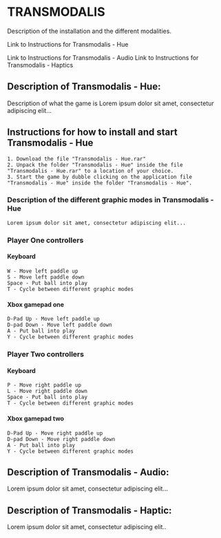 # TRANSMODALIS
Description of the installation and the different modalities.

Link to Instructions for Transmodalis - Hue

Link to Instructions for Transmodalis - Audio
Link to Instructions for Transmodalis - Haptics

## Description of Transmodalis - Hue:
Description of what the game is Lorem ipsum dolor sit amet, consectetur adipiscing elit...
## Instructions for how to install and start Transmodalis - Hue
	1. Download the file "Transmodalis - Hue.rar"
	2. Unpack the folder "Transmodalis - Hue" inside the file "Transmodalis - Hue.rar" to a location of your choice.
	3. Start the game by dubble clicking on the application file "Transmodalis - Hue" inside the folder "Transmodalis - Hue".
### Description of the different graphic modes in Transmodalis - Hue
	Lorem ipsum dolor sit amet, consectetur adipiscing elit...
### Player One controllers
#### Keyboard
	W - Move left paddle up
	S - Move left paddle down
	Space - Put ball into play
	T - Cycle between different graphic modes	
#### Xbox gamepad one
	D-Pad Up - Move left paddle up
	D-pad Down - Move left paddle down
	A - Put ball into play
	Y - Cycle between different graphic modes	
### Player Two controllers
#### Keyboard
	P - Move right paddle up
	L - Move right paddle down
	Space - Put ball into play
	T - Cycle between different graphic modes
#### Xbox gamepad two
	D-Pad Up - Move right paddle up
	D-pad Down - Move right paddle down
	A - Put ball into play
	Y - Cycle between different graphic modes
## Description of Transmodalis - Audio:
Lorem ipsum dolor sit amet, consectetur adipiscing elit...
## Description of Transmodalis - Haptic:
Lorem ipsum dolor sit amet, consectetur adipiscing elit..
